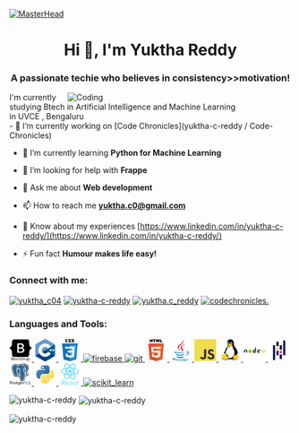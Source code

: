 [![MasterHead](https://www.google.com/url?sa=i&url=https%3A%2F%2Fwww.freepik.com%2Fpremium-vector%2Fcolorful-banner-with-hands-working-computer-different-electronic-gadgets-devices-symbols-programming-software-development-program-coding_12821890.htm&psig=AOvVaw0FOS2RCnrBJ5NN3DSeK61n&ust=1690170240214000&source=images&cd=vfe&opi=89978449&ved=0CBEQjRxqFwoTCOD7pfj0o4ADFQAAAAAdAAAAABAE)](https://github.com/yuktha-c-reddy/)
<h1 align="center">Hi 👋, I'm Yuktha Reddy</h1>
<h3 align="center">A passionate techie who believes in consistency>>motivation!</h3>
<img align="right" alt="Coding" width="400" src="https://camo.githubusercontent.com/4aa77ea32aa4d7be626e833b160f3d8923c133cd32c34fefbdc43c8abfcff710/68747470733a2f2f63646e2e6472696262626c652e636f6d2f75736572732f323730343431342f73637265656e73686f74732f373436363930332f6d656469612f62303861623537363331366264343538326665663138396634373163643965352e676966">
I'm currently studying Btech in Artificial Intelligence and Machine Learning <br> in UVCE , Bengaluru
<br>
- 🔭 I’m currently working on [Code Chronicles](yuktha-c-reddy / Code-Chronicles)

- 🌱 I’m currently learning **Python for Machine Learning**

- 🤝 I’m looking for help with **Frappe**

- 💬 Ask me about **Web development**

- 📫 How to reach me **yuktha.c0@gmail.com**

- 📄 Know about my experiences [https://www.linkedin.com/in/yuktha-c-reddy/](https://www.linkedin.com/in/yuktha-c-reddy/)

- ⚡ Fun fact **Humour makes life easy!**

<h3 align="left">Connect with me:</h3>
<p align="left">
<a href="https://twitter.com/yuktha_c04" target="blank"><img align="center" src="https://raw.githubusercontent.com/rahuldkjain/github-profile-readme-generator/master/src/images/icons/Social/twitter.svg" alt="yuktha_c04" height="30" width="40" /></a>
<a href="https://linkedin.com/in/yuktha-c-reddy" target="blank"><img align="center" src="https://raw.githubusercontent.com/rahuldkjain/github-profile-readme-generator/master/src/images/icons/Social/linked-in-alt.svg" alt="yuktha-c-reddy" height="30" width="40" /></a>
<a href="https://instagram.com/yuktha.c_reddy" target="blank"><img align="center" src="https://raw.githubusercontent.com/rahuldkjain/github-profile-readme-generator/master/src/images/icons/Social/instagram.svg" alt="yuktha.c_reddy" height="30" width="40" /></a>
<a href="https://www.youtube.com/c/codechronicles." target="blank"><img align="center" src="https://raw.githubusercontent.com/rahuldkjain/github-profile-readme-generator/master/src/images/icons/Social/youtube.svg" alt="codechronicles." height="30" width="40" /></a>
</p>

<h3 align="left">Languages and Tools:</h3>
<p align="left"> <a href="https://getbootstrap.com" target="_blank" rel="noreferrer"> <img src="https://raw.githubusercontent.com/devicons/devicon/master/icons/bootstrap/bootstrap-plain-wordmark.svg" alt="bootstrap" width="40" height="40"/> </a> <a href="https://www.w3schools.com/cpp/" target="_blank" rel="noreferrer"> <img src="https://raw.githubusercontent.com/devicons/devicon/master/icons/cplusplus/cplusplus-original.svg" alt="cplusplus" width="40" height="40"/> </a> <a href="https://www.w3schools.com/css/" target="_blank" rel="noreferrer"> <img src="https://raw.githubusercontent.com/devicons/devicon/master/icons/css3/css3-original-wordmark.svg" alt="css3" width="40" height="40"/> </a> <a href="https://firebase.google.com/" target="_blank" rel="noreferrer"> <img src="https://www.vectorlogo.zone/logos/firebase/firebase-icon.svg" alt="firebase" width="40" height="40"/> </a> <a href="https://git-scm.com/" target="_blank" rel="noreferrer"> <img src="https://www.vectorlogo.zone/logos/git-scm/git-scm-icon.svg" alt="git" width="40" height="40"/> </a> <a href="https://www.w3.org/html/" target="_blank" rel="noreferrer"> <img src="https://raw.githubusercontent.com/devicons/devicon/master/icons/html5/html5-original-wordmark.svg" alt="html5" width="40" height="40"/> </a> <a href="https://www.java.com" target="_blank" rel="noreferrer"> <img src="https://raw.githubusercontent.com/devicons/devicon/master/icons/java/java-original.svg" alt="java" width="40" height="40"/> </a> <a href="https://developer.mozilla.org/en-US/docs/Web/JavaScript" target="_blank" rel="noreferrer"> <img src="https://raw.githubusercontent.com/devicons/devicon/master/icons/javascript/javascript-original.svg" alt="javascript" width="40" height="40"/> </a> <a href="https://www.linux.org/" target="_blank" rel="noreferrer"> <img src="https://raw.githubusercontent.com/devicons/devicon/master/icons/linux/linux-original.svg" alt="linux" width="40" height="40"/> </a> <a href="https://nodejs.org" target="_blank" rel="noreferrer"> <img src="https://raw.githubusercontent.com/devicons/devicon/master/icons/nodejs/nodejs-original-wordmark.svg" alt="nodejs" width="40" height="40"/> </a> <a href="https://pandas.pydata.org/" target="_blank" rel="noreferrer"> <img src="https://raw.githubusercontent.com/devicons/devicon/2ae2a900d2f041da66e950e4d48052658d850630/icons/pandas/pandas-original.svg" alt="pandas" width="40" height="40"/> </a> <a href="https://www.postgresql.org" target="_blank" rel="noreferrer"> <img src="https://raw.githubusercontent.com/devicons/devicon/master/icons/postgresql/postgresql-original-wordmark.svg" alt="postgresql" width="40" height="40"/> </a> <a href="https://www.python.org" target="_blank" rel="noreferrer"> <img src="https://raw.githubusercontent.com/devicons/devicon/master/icons/python/python-original.svg" alt="python" width="40" height="40"/> </a> <a href="https://reactjs.org/" target="_blank" rel="noreferrer"> <img src="https://raw.githubusercontent.com/devicons/devicon/master/icons/react/react-original-wordmark.svg" alt="react" width="40" height="40"/> </a> <a href="https://scikit-learn.org/" target="_blank" rel="noreferrer"> <img src="https://upload.wikimedia.org/wikipedia/commons/0/05/Scikit_learn_logo_small.svg" alt="scikit_learn" width="40" height="40"/> </a> </p>

<p><img align="left" src="https://github-readme-stats.vercel.app/api/top-langs?username=yuktha-c-reddy&show_icons=true&locale=en&layout=compact" alt="yuktha-c-reddy" /></p>

<p>&nbsp;<img align="center" src="https://github-readme-stats.vercel.app/api?username=yuktha-c-reddy&show_icons=true&locale=en" alt="yuktha-c-reddy" /></p>

<p><img align="center" src="https://github-readme-streak-stats.herokuapp.com/?user=yuktha-c-reddy&" alt="yuktha-c-reddy" /></p>
